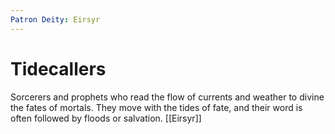 ```yaml
---
Patron Deity: Eirsyr
---
```


# Tidecallers


Sorcerers and prophets who read the flow of currents and weather to divine the fates of mortals. They move with the tides of fate, and their word is often followed by floods or salvation.
[[Eirsyr]]
